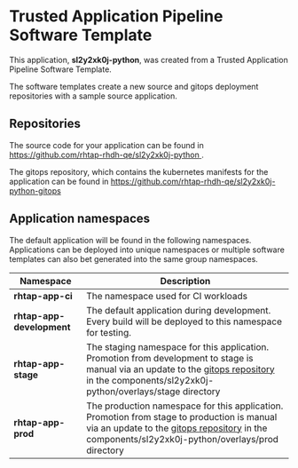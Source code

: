 # Trusted Application Pipeline Software Template

This application, **sl2y2xk0j-python**, was created from a Trusted Application Pipeline Software Template.

The software templates create a new source and gitops deployment repositories with a sample source application. 

## Repositories

The source code for your application can be found in [https://github.com/rhtap-rhdh-qe/sl2y2xk0j-python ](https://github.com/rhtap-rhdh-qe/sl2y2xk0j-python ).
 
The gitops repository, which contains the kubernetes manifests for the application can be found in 
[https://github.com/rhtap-rhdh-qe/sl2y2xk0j-python-gitops ](https://github.com/rhtap-rhdh-qe/sl2y2xk0j-python-gitops ) 

## Application namespaces 

The default application will be found in the following namespaces. Applications can be deployed into unique namespaces or multiple software templates can also bet generated into the same group namespaces.  

|  Namespace   |  Description   |  
| -------- | -------- |
| **rhtap-app-ci** | The namespace used for CI workloads |
| **rhtap-app-development** | The default application during development. Every build will be deployed to this namespace for testing. |
| **rhtap-app-stage** | The staging namespace for this application. Promotion from development to stage is manual via an update to the [gitops repository](https://github.com/rhtap-rhdh-qe/sl2y2xk0j-python-gitops ) in the components/sl2y2xk0j-python/overlays/stage directory |
| **rhtap-app-prod** | The production namespace for this application. Promotion from stage to production is manual via an update to the [gitops repository](https://github.com/rhtap-rhdh-qe/sl2y2xk0j-python-gitops ) in the components/sl2y2xk0j-python/overlays/prod directory |